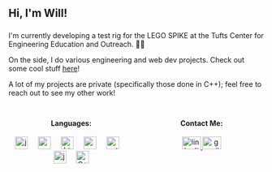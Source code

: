 <h2>Hi, I'm Will!</h2>

###

<p>I'm currently developing a test rig for the LEGO SPIKE at the Tufts Center for Engineering Education and Outreach. 🐘🐘</p>
<p>On the side, I do various engineering and web dev projects. Check out some cool stuff
  <a href="https://www.goldmanwilliam.com/" rel="noopener noreferrer" target="_blank"> here</a>!</p>
<p>A lot of my projects are private (specifically those done in C++); feel free to reach out to see my other work!</p>

###

<div style="display: flex;">
  <div style="flex: 1; text-align: center;">
  <h4>Languages:</h4>
    <img src="https://cdn.jsdelivr.net/gh/devicons/devicon/icons/javascript/javascript-original.svg" height="25" alt="javascript logo"  />
    <img width="12" />
    <img src="https://cdn.jsdelivr.net/gh/devicons/devicon/icons/react/react-original.svg" height="25" alt="reactjs logo"  />
    <img width="12" />
    <img src="https://cdn.jsdelivr.net/gh/devicons/devicon/icons/html5/html5-original.svg" height="25" alt="html5 logo"  />
    <img width="12" />
    <img src="https://cdn.jsdelivr.net/gh/devicons/devicon/icons/css3/css3-original.svg" height="25" alt="css3 logo"  />
    <img width="12" />
    <img src="https://cdn.jsdelivr.net/gh/devicons/devicon/icons/python/python-original.svg" height="25" alt="python logo"  />
    <img width="12" />
    <img src="https://cdn.jsdelivr.net/gh/devicons/devicon/icons/java/java-original.svg" height="25" alt="java logo"  />
    <img width="12" />
    <img src="https://raw.githubusercontent.com/isocpp/logos/master/cpp_logo.png" height="25" alt="C++ Logo"/>
  </div>

  <div style="flex: 1; margin-left: 10px; text-align: center;">
  <h4>Contact Me:</h4>
    <a href="https://www.linkedin.com/in/william-goldman-79125a283/" target="_blank">
      <img src="https://raw.githubusercontent.com/maurodesouza/profile-readme-generator/master/src/assets/icons/social/linkedin/default.svg" width="37" height="25" alt="linkedin logo"  />
    </a>
    <a href="mailto:goldmanwilliam3@gmail.com" target="_blank">
      <img src="https://raw.githubusercontent.com/maurodesouza/profile-readme-generator/master/src/assets/icons/social/gmail/default.svg" width="37" height="25" alt="gmail logo"  />
    </a>
  </div>
</div>
